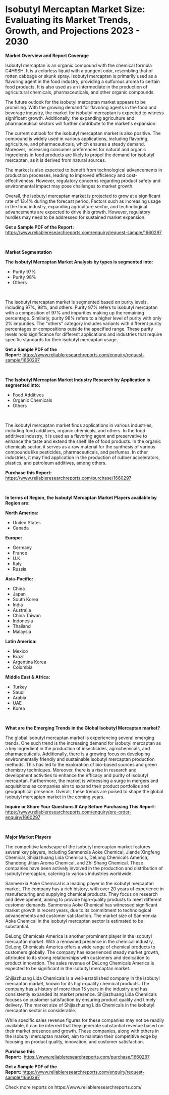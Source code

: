 <p><h1>Isobutyl Mercaptan Market Size: Evaluating its Market Trends, Growth, and Projections 2023 - 2030</h1></p><p><strong>Market Overview and Report Coverage</strong></p>
<p><p>Isobutyl mercaptan is an organic compound with the chemical formula C4H9SH. It is a colorless liquid with a pungent odor, resembling that of rotten cabbage or skunk spray. Isobutyl mercaptan is primarily used as a flavoring agent in the food industry, providing a sulfurous aroma to certain food products. It is also used as an intermediate in the production of agricultural chemicals, pharmaceuticals, and other organic compounds.</p><p>The future outlook for the isobutyl mercaptan market appears to be promising. With the growing demand for flavoring agents in the food and beverage industry, the market for isobutyl mercaptan is expected to witness significant growth. Additionally, the expanding agriculture and pharmaceutical sectors will further contribute to the market's expansion.</p><p>The current outlook for the isobutyl mercaptan market is also positive. The compound is widely used in various applications, including flavoring, agriculture, and pharmaceuticals, which ensures a steady demand. Moreover, increasing consumer preferences for natural and organic ingredients in food products are likely to propel the demand for isobutyl mercaptan, as it is derived from natural sources.</p><p>The market is also expected to benefit from technological advancements in production processes, leading to improved efficiency and cost-effectiveness. However, regulatory concerns regarding product safety and environmental impact may pose challenges to market growth.</p><p>Overall, the isobutyl mercaptan market is projected to grow at a significant rate of 13.4% during the forecast period. Factors such as increasing usage in the food industry, expanding agriculture sector, and technological advancements are expected to drive this growth. However, regulatory hurdles may need to be addressed for sustained market expansion.</p></p>
<p><strong>Get a Sample PDF of the Report:</strong> <a href="https://www.reliableresearchreports.com/enquiry/request-sample/1660297">https://www.reliableresearchreports.com/enquiry/request-sample/1660297</a></p>
<p>&nbsp;</p>
<p><strong>Market Segmentation</strong></p>
<p><strong>The Isobutyl Mercaptan Market Analysis by types is segmented into:</strong></p>
<p><ul><li>Purity 97%</li><li>Purity 98%</li><li>Others</li></ul></p>
<p>&nbsp;</p>
<p><p>The isobutyl mercaptan market is segmented based on purity levels, including 97%, 98%, and others. Purity 97% refers to isobutyl mercaptan with a composition of 97% and impurities making up the remaining percentage. Similarly, purity 98% refers to a higher level of purity with only 2% impurities. The "others" category includes variants with different purity percentages or compositions outside the specified range. These purity levels hold significance for different applications and industries that require specific standards for their isobutyl mercaptan usage.</p></p>
<p><strong>Get a Sample PDF of the Report:</strong>&nbsp;<a href="https://www.reliableresearchreports.com/enquiry/request-sample/1660297">https://www.reliableresearchreports.com/enquiry/request-sample/1660297</a></p>
<p>&nbsp;</p>
<p><strong>The Isobutyl Mercaptan Market Industry Research by Application is segmented into:</strong></p>
<p><ul><li>Food Additives</li><li>Organic Chemicals</li><li>Others</li></ul></p>
<p>&nbsp;</p>
<p><p>The isobutyl mercaptan market finds applications in various industries, including food additives, organic chemicals, and others. In the food additives industry, it is used as a flavoring agent and preservative to enhance the taste and extend the shelf life of food products. In the organic chemicals sector, it serves as a raw material for the synthesis of various compounds like pesticides, pharmaceuticals, and perfumes. In other industries, it may find application in the production of rubber accelerators, plastics, and petroleum additives, among others.</p></p>
<p><strong>Purchase this Report:</strong>&nbsp; <a href="https://www.reliableresearchreports.com/purchase/1660297">https://www.reliableresearchreports.com/purchase/1660297</a></p>
<p>&nbsp;</p>
<p><strong>In terms of Region, the Isobutyl Mercaptan Market Players available by Region are:</strong></p>
<p>
    <p> <strong> North America: </strong>
        <ul>
            <li>United States</li>
            <li>Canada</li>
        </ul>
        </p> 
    <p> <strong> Europe: </strong>
        <ul>
            <li>Germany</li>
            <li>France</li>
            <li>U.K.</li>
            <li>Italy</li>
            <li>Russia</li>
        </ul>
        </p> 
    <p> <strong> Asia-Pacific: </strong>
        <ul>
            <li>China</li>
            <li>Japan</li>
            <li>South Korea</li>
            <li>India</li>
            <li>Australia</li>
            <li>China Taiwan</li>
            <li>Indonesia</li>
            <li>Thailand</li>
            <li>Malaysia</li>
        </ul>
        </p> 
    <p> <strong> Latin America: </strong>
        <ul>
            <li>Mexico</li>
            <li>Brazil</li>
            <li>Argentina Korea</li>
            <li>Colombia</li>
        </ul>
        </p> 
    <p> <strong> Middle East & Africa: </strong>
        <ul>
            <li>Turkey</li>
            <li>Saudi</li>
            <li>Arabia</li>
            <li>UAE</li>
            <li>Korea</li>
        </ul>
    </p>
    </p>
<p>&nbsp;</p>
<p><strong>What are the Emerging Trends in the Global Isobutyl Mercaptan market?</strong></p>
<p><p>The global isobutyl mercaptan market is experiencing several emerging trends. One such trend is the increasing demand for isobutyl mercaptan as a key ingredient in the production of insecticides, agrochemicals, and pharmaceuticals. Additionally, there is a growing focus on developing environmentally friendly and sustainable isobutyl mercaptan production methods. This has led to the exploration of bio-based sources and green chemistry techniques. Moreover, there is a rise in research and development activities to enhance the efficacy and purity of isobutyl mercaptan. Furthermore, the market is witnessing a surge in mergers and acquisitions as companies aim to expand their product portfolios and geographical presence. Overall, these trends are poised to shape the global isobutyl mercaptan market in the coming years.</p></p>
<p><strong>Inquire or Share Your Questions If Any Before Purchasing This Report</strong>- <a href="https://www.reliableresearchreports.com/enquiry/pre-order-enquiry/1660297">https://www.reliableresearchreports.com/enquiry/pre-order-enquiry/1660297</a></p>
<p>&nbsp;</p>
<p><strong>Major Market Players</strong></p>
<p><p>The competitive landscape of the isobutyl mercaptan market features several key players, including Sanmenxia Aoke Chemical, Jiande Xingfeng Chemical, Shijiazhuang Lida Chemicals, DeLong Chemicals America, Shandong Jitian Aroma Chemical, and Zhi Shang Chemical. These companies have been actively involved in the production and distribution of isobutyl mercaptan, catering to various industries worldwide.</p><p>Sanmenxia Aoke Chemical is a leading player in the isobutyl mercaptan market. The company has a rich history, with over 20 years of experience in manufacturing and supplying chemical products. They focus on research and development, aiming to provide high-quality products to meet different customer demands. Sanmenxia Aoke Chemical has witnessed significant market growth in recent years, due to its commitment to technological advancements and customer satisfaction. The market size of Sanmenxia Aoke Chemical in the isobutyl mercaptan sector is estimated to be substantial.</p><p>DeLong Chemicals America is another prominent player in the isobutyl mercaptan market. With a renowned presence in the chemical industry, DeLong Chemicals America offers a wide range of chemical products to customers globally. The company has experienced steady market growth, attributed to its strong relationships with customers and dedication to product innovation. The sales revenue of DeLong Chemicals America is expected to be significant in the isobutyl mercaptan market.</p><p>Shijiazhuang Lida Chemicals is a well-established company in the isobutyl mercaptan market, known for its high-quality chemical products. The company has a history of more than 15 years in the industry and has consistently expanded its market presence. Shijiazhuang Lida Chemicals focuses on customer satisfaction by ensuring product quality and timely delivery. The market size of Shijiazhuang Lida Chemicals in the isobutyl mercaptan sector is considerable.</p><p>While specific sales revenue figures for these companies may not be readily available, it can be inferred that they generate substantial revenue based on their market presence and growth. These companies, along with others in the isobutyl mercaptan market, aim to maintain their competitive edge by focusing on product quality, innovation, and customer satisfaction.</p></p>
<p><strong>Purchase this Report:</strong>&nbsp;&nbsp;<a href="https://www.reliableresearchreports.com/purchase/1660297">https://www.reliableresearchreports.com/purchase/1660297</a></p>
<p></p>
<p><strong>Get a Sample PDF of the Report:</strong>&nbsp;<a href="https://www.reliableresearchreports.com/enquiry/request-sample/1660297">https://www.reliableresearchreports.com/enquiry/request-sample/1660297</a></p>
<p>Check more reports on https://www.reliableresearchreports.com/</p>